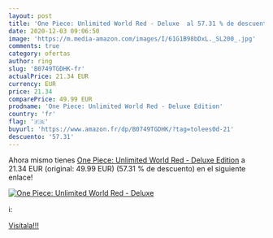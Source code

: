 ```yaml
---
layout: post
title: 'One Piece: Unlimited World Red - Deluxe  al 57.31 % de descuento'
date: 2020-12-03 09:06:50
image: 'https://m.media-amazon.com/images/I/61G1B98bDxL._SL200_.jpg'
comments: true
category: ofertas
author: ring
slug: 'B0749TGDHK-fr'
actualPrice: 21.34 EUR
currency: EUR
price: 21.34
comparePrice: 49.99 EUR
prodname: 'One Piece: Unlimited World Red - Deluxe Edition'
country: 'fr'
flag: '🇫🇷'
buyurl: 'https://www.amazon.fr/dp/B0749TGDHK/?tag=tolees0d-21'
descuento: '57.31'
---
```


Ahora mismo tienes [One Piece: Unlimited World Red - Deluxe Edition](https://www.amazon.fr/dp/B0749TGDHK/?tag=tolees0d-21) a 21.34 EUR (original: 49.99 EUR) (57.31 %  de descuento) en el siguiente enlace!

[![One Piece: Unlimited World Red - Deluxe ](https://m.media-amazon.com/images/I/61G1B98bDxL._SL200_.jpg)](https://www.amazon.fr/dp/B0749TGDHK/?tag=tolees0d-21)

ℹ️:


[Visítala!!!](https://www.amazon.fr/dp/B0749TGDHK/?tag=tolees0d-21)
